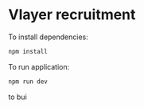# Vlayer recruitment

To install dependencies: 

```bash
npm install
```

To run application: 

```bash
npm run dev
```

to bui